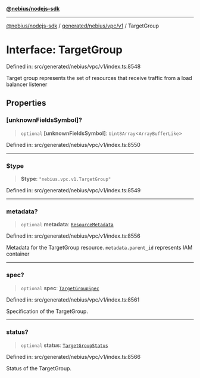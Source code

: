 [**@nebius/nodejs-sdk**](../../../../../README.md)

---

[@nebius/nodejs-sdk](../../../../../README.md) / [generated/nebius/vpc/v1](../README.md) / TargetGroup

# Interface: TargetGroup

Defined in: src/generated/nebius/vpc/v1/index.ts:8548

Target group represents the set of resources that receive traffic from a load balancer listener

## Properties

### \[unknownFieldsSymbol\]?

> `optional` **\[unknownFieldsSymbol\]**: `Uint8Array`\<`ArrayBufferLike`\>

Defined in: src/generated/nebius/vpc/v1/index.ts:8550

---

### $type

> **$type**: `"nebius.vpc.v1.TargetGroup"`

Defined in: src/generated/nebius/vpc/v1/index.ts:8549

---

### metadata?

> `optional` **metadata**: [`ResourceMetadata`](../../../common/v1/interfaces/ResourceMetadata.md)

Defined in: src/generated/nebius/vpc/v1/index.ts:8556

Metadata for the TargetGroup resource.
`metadata.parent_id` represents IAM container

---

### spec?

> `optional` **spec**: [`TargetGroupSpec`](TargetGroupSpec.md)

Defined in: src/generated/nebius/vpc/v1/index.ts:8561

Specification of the TargetGroup.

---

### status?

> `optional` **status**: [`TargetGroupStatus`](TargetGroupStatus.md)

Defined in: src/generated/nebius/vpc/v1/index.ts:8566

Status of the TargetGroup.
